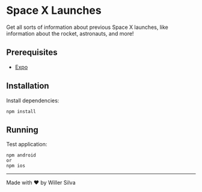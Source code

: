 # Space X Launches

Get all sorts of information about previous Space X launches, like information about the rocket, astronauts, and more!

## Prerequisites

- [Expo](https://docs.expo.dev/get-started/installation/)

## Installation

Install dependencies:

```
npm install
```

## Running

Test application:

```
npm android
or 
npm ios
```

---

Made with ♥ by Willer Silva